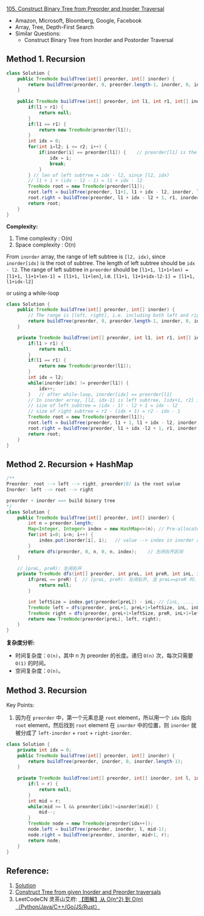[105. Construct Binary Tree from Preorder and Inorder Traversal](https://leetcode.com/problems/construct-binary-tree-from-preorder-and-inorder-traversal/)

* Amazon, Microsoft, Bloomberg, Google, Facebook
* Array, Tree, Depth-First Search
* Similar Questions:
    * Construct Binary Tree from Inorder and Postorder Traversal
    
    
## Method 1. Recursion
```java
class Solution {
    public TreeNode buildTree(int[] preorder, int[] inorder) {
        return buildTree(preorder, 0, preorder.length-1, inorder, 0, inorder.length-1);
    }
    
    public TreeNode buildTree(int[] preorder, int l1, int r1, int[] inorder, int l2, int r2) {
        if(l1 > r1) {
            return null;
        }
        if(l1 == r1) {
            return new TreeNode(preorder[l1]);
        }
        int idx = 0;
        for(int i=l2; i <= r2; i++) {
            if(inorder[i] == preorder[l1]) {    // preorder[l1] is the root of the current tree
                idx = i;
                break;
            }
        } // len of left subtree = idx - l2, since [l2, idx)
        // l1 + 1 + (idx - l2 - 1) = l1 + idx - l2
        TreeNode root = new TreeNode(preorder[l1]);
        root.left = buildTree(preorder, l1+1, l1 + idx - l2, inorder, l2, idx - 1);
        root.right = buildTree(preorder, l1 + idx - l2 + 1, r1, inorder, idx + 1, r2);
        return root;
    }
}
```
**Complexity:**
1. Time complexity : O(n)
2. Space complexity : O(n)

From `inorder` array, the range of left subtree is `[l2, idx)`, since `inorder[idx]` is the root of subtree.  The length of left subtree should be `idx - l2`.
The range of left subtree in `preorder` should be `[l1+1, l1+1+len) = [l1+1, l1+1+len-1] = [l1+1, l1+len]`, i.e. `[l1+1, l1+1+idx-l2-1] = [l1+1, l1+idx-l2]`

or using a while-loop
```java
class Solution {
    public TreeNode buildTree(int[] preorder, int[] inorder) {
        // The range is [left, right], i.e. including both left and right
        return buildTree(preorder, 0, preorder.length-1, inorder, 0, inorder.length-1);
    }

    private TreeNode buildTree(int[] preorder, int l1, int r1, int[] inorder, int l2, int r2) {
        if(l1 > r1) {
            return null;
        }
        if(l1 == r1) {
            return new TreeNode(preorder[l1]);
        }
        int idx = l2;
        while(inorder[idx] != preorder[l1]) {
            idx++;
        }   // after while-loop, inorder[idx] == preorder[l1]
        // In inorder array, [l2, idx-1] is left subtree, [idx+1, r2] is right subtree
        // size of left subtree = (idx - 1) - l2 + 1 = idx - l2
        // size of right subtree = r2 - (idx + 1) = r2 - idx - 1
        TreeNode root = new TreeNode(preorder[l1]);
        root.left = buildTree(preorder, l1 + 1, l1 + idx - l2, inorder, l2, idx - 1);
        root.right = buildTree(preorder, l1 + idx -l2 + 1, r1, inorder, idx + 1, r2);
        return root;
    }
}
```

## Method 2. Recursion + HashMap
```java
/**
Preorder: root --> left --> right, preorder[0] is the root value
Inorder: left --> root --> right

preorder + inorder ==> build binary tree
*/
class Solution {
    public TreeNode buildTree(int[] preorder, int[] inorder) {
        int n = preorder.length;
        Map<Integer, Integer> index = new HashMap<>(n); // Pre-allocate space
        for(int i=0; i<n; i++) {
            index.put(inorder[i], i);   // value --> index in inorder array
        }
        return dfs(preorder, 0, n, 0, n, index);    // 左闭右开区间
    }

    // [preL, preR): 左闭右开
    private TreeNode dfs(int[] preorder, int preL, int preR, int inL, int inR, Map<Integer, Integer> index) {
        if(preL == preR) {  // [preL, preR): 左闭右开, 当 preL==preR 时，即为空节点
            return null;
        }

        int leftSize = index.get(preorder[preL]) - inL; // [inL, ..., index.get(preorder[preL])), 左子树大小
        TreeNode left = dfs(preorder, preL+1, preL+1+leftSize, inL, inL + leftSize, index);
        TreeNode right = dfs(preorder, preL+1+leftSize, preR, inL+1+leftSize, inR, index);
        return new TreeNode(preorder[preL], left, right);
    }
}
```
**复杂度分析:**
* 时间复杂度：`O(n)`，其中 n 为 preorder 的长度。递归 `O(n)` 次，每次只需要 `O(1)` 的时间。
* 空间复杂度：`O(n)`。


## Method 3. Recursion
Key Points:
1. 因为在 `preorder` 中，第一个元素总是 `root` element，所以用一个 `idx` 指向 `root` element，然后找到 `root` element 在 `inorder` 中的位置，则 `inorder` 就被分成了 `left-inorder` + `root` + `right-inorder`.

```java
class Solution {
    private int idx = 0;
    public TreeNode buildTree(int[] preorder, int[] inorder) {
        return buildTree(preorder, inorder, 0, inorder.length-1);
    }
    
    private TreeNode buildTree(int[] preorder, int[] inorder, int l, int r) {
        if(l > r) {
            return null;
        }
        int mid = r;
        while(mid >= l && preorder[idx]!=inorder[mid]) {
            mid--;
        }
        TreeNode node = new TreeNode(preorder[idx++]);
        node.left = buildTree(preorder, inorder, l, mid-1);
        node.right = buildTree(preorder, inorder, mid+1, r);
        return node;
    }
}
```


## Reference:
1. [Solution](https://leetcode.com/problems/construct-binary-tree-from-preorder-and-inorder-traversal/solution/)
2. [Construct Tree from given Inorder and Preorder traversals](https://www.geeksforgeeks.org/construct-tree-from-given-inorder-and-preorder-traversal/)
3. LeetCodeCN 灵茶山艾府: [【图解】从 O(n^2) 到 O(n)（Python/Java/C++/Go/JS/Rust）](https://leetcode.cn/problems/construct-binary-tree-from-preorder-and-inorder-traversal/solutions/2646359/tu-jie-cong-on2-dao-onpythonjavacgojsrus-aob8/)

